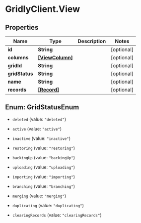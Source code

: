 # GridlyClient.View

## Properties

Name | Type | Description | Notes
------------ | ------------- | ------------- | -------------
**id** | **String** |  | [optional] 
**columns** | [**[ViewColumn]**](ViewColumn.md) |  | [optional] 
**gridId** | **String** |  | [optional] 
**gridStatus** | **String** |  | [optional] 
**name** | **String** |  | [optional] 
**records** | [**[Record]**](Record.md) |  | [optional] 



## Enum: GridStatusEnum


* `deleted` (value: `"deleted"`)

* `active` (value: `"active"`)

* `inactive` (value: `"inactive"`)

* `restoring` (value: `"restoring"`)

* `backingUp` (value: `"backingUp"`)

* `uploading` (value: `"uploading"`)

* `importing` (value: `"importing"`)

* `branching` (value: `"branching"`)

* `merging` (value: `"merging"`)

* `duplicating` (value: `"duplicating"`)

* `clearingRecords` (value: `"clearingRecords"`)




